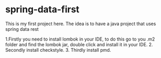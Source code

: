 # spring-data-first
This is my first project here. The idea is to have a java project that uses spring data rest

1.Firstly you need to install lombok in your IDE, to do this go to you .m2 folder and find the lombok jar, double click and install it in your IDE.
2. Secondly install checkstyle.
3. Thirdly install pmd.
